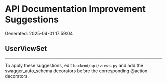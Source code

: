 # API Documentation Improvement Suggestions

Generated: 2025-04-01 17:59:04

## UserViewSet



---

To apply these suggestions, edit `backend/api/views.py` and add the swagger_auto_schema decorators before the corresponding @action decorators.

